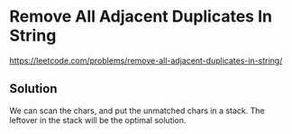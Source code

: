 # Remove All Adjacent Duplicates In String

https://leetcode.com/problems/remove-all-adjacent-duplicates-in-string/

## Solution

We can scan the chars, and put the unmatched chars in a stack. The leftover in the stack will be the optimal solution.
